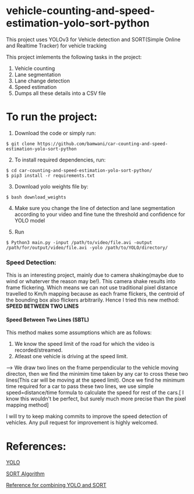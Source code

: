 # vehicle-counting-and-speed-estimation-yolo-sort-python

This project uses YOLOv3 for Vehicle detection and SORT(Simple Online and Realtime Tracker) for vehicle tracking

This project imlements the following tasks in the project: 

1. Vehicle counting
2. Lane segmentation
3. Lane change detection
4. Speed estimation
5. Dumps all these details into a CSV file





# To run the project:

1. Download the code or simply run:
```
$ git clone https://github.com/bamwani/car-counting-and-speed-estimation-yolo-sort-python 
``` 

2. To install required dependencies, run:
```
$ cd car-counting-and-speed-estimation-yolo-sort-python/
$ pip3 install -r requirements.txt
```

3. Download yolo weights file by:
```
$ bash download_weights
```  

4. Make sure you change the line of detection and lane segmentation according to your video and fine tune the threshold and confidence for YOLO model

5. Run 
```
$ Python3 main.py -input /path/to/video/file.avi -output /path/for/output/video/file.avi -yolo /path/to/YOLO/directory/
``` 




### Speed Detection:
This is an interesting project, mainly due to camera shaking(maybe due to wind or whaterver the reason may be!). This camera shake results into frame flickering. Which means we can not use traditional pixel distance travelled to Km/h mapping because as each frame flickers, the centroid of the bounding box also flickers arbitrarily. Hence I tried this new method: <b> SPEED BETWEEN TWO LINES</b>

#### Speed Between Two Lines (SBTL)
This method makes some assumptions which are as follows:
1. We know the speed limit of the road for which the video is recorded/streamed.
2. Atleast one vehicle is driving at the speed limit.

--> We draw two lines on the frame perpendicular to the vehicle moving directon, then we find the minimim time taken by any car to cross these two lines(This car will be moving at the speed limit). Once we find he minimum time required for a car to pass these two lines, we use simple speed=distance/time formula to calculate the speed for rest of the cars.[ I know this wouldn't be perfect, but surely much more precise than the pixel mapping method]



I will try to keep making commits to improve the speed detection of vehicles.
Any pull request for improvement is highly welcomed.



# References:


[YOLO](https://www.pyimagesearch.com/2018/11/12/yolo-object-detection-with-opencv/)

[SORT Algorithm](https://github.com/abewley/sort)

[Reference for combining YOLO and SORT](https://github.com/guillelopez/python-traffic-counter-with-yolo-and-sort)
